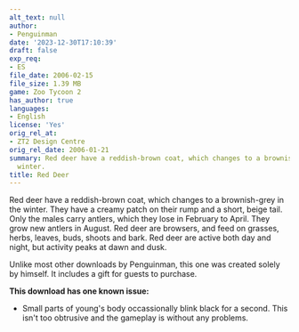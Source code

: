 ```yaml
---
alt_text: null
author:
- Penguinman
date: '2023-12-30T17:10:39'
draft: false
exp_req:
- ES
file_date: 2006-02-15
file_size: 1.39 MB
game: Zoo Tycoon 2
has_author: true
languages:
- English
license: 'Yes'
orig_rel_at:
- ZT2 Design Centre
orig_rel_date: 2006-01-21
summary: Red deer have a reddish-brown coat, which changes to a brownish-grey in the
  winter.
title: Red Deer
---
```

Red deer have a reddish-brown coat, which changes to a brownish-grey in the winter. They have a creamy patch on their rump and a short, beige tail. Only the males carry antlers, which they lose in February to April. They grow new antlers in August. Red deer are browsers, and feed on grasses, herbs, leaves, buds, shoots and bark. Red deer are active both day and night, but activity peaks at dawn and dusk.

Unlike most other downloads by Penguinman, this one was created solely by himself. It includes a gift for guests to purchase.

**This download has one known issue:**
- Small parts of young's body occassionally blink black for a second. This isn't too obtrusive and the gameplay is without any problems.